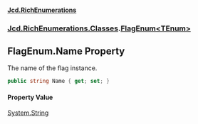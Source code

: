 #### [Jcd.RichEnumerations](index.md 'index')

### [Jcd.RichEnumerations.Classes](Jcd.RichEnumerations.Classes.md 'Jcd.RichEnumerations.Classes').[FlagEnum&lt;TEnum&gt;](FlagEnum_TEnum_.md 'Jcd.RichEnumerations.Classes.FlagEnum<TEnum>')

## FlagEnum<TEnum>.Name Property

The name of the flag instance.

```csharp
public string Name { get; set; }
```

#### Property Value

[System.String](https://docs.microsoft.com/en-us/dotnet/api/System.String 'System.String')
